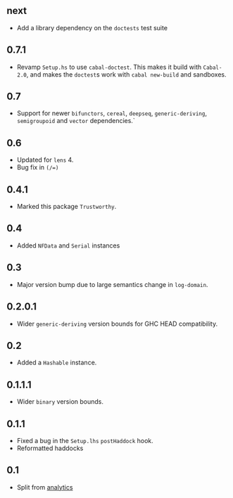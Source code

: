 next
----
* Add a library dependency on the `doctests` test suite

0.7.1
-----
* Revamp `Setup.hs` to use `cabal-doctest`. This makes it build
  with `Cabal-2.0`, and makes the `doctest`s work with `cabal new-build` and
  sandboxes.

0.7
---
* Support for newer `bifunctors`, `cereal`, `deepseq`, `generic-deriving`, `semigroupoid` and `vector` dependencies.`

0.6
---
* Updated for `lens` 4.
* Bug fix in `(/=)`

0.4.1
-----
* Marked this package `Trustworthy`.

0.4
---
* Added `NFData` and `Serial` instances

0.3
---
* Major version bump due to large semantics change in `log-domain`.

0.2.0.1
-------
* Wider `generic-deriving` version bounds for GHC HEAD compatibility.

0.2
---
* Added a `Hashable` instance.

0.1.1.1
-------
* Wider `binary` version bounds.

0.1.1
-----
* Fixed a bug in the `Setup.lhs` `postHaddock` hook.
* Reformatted haddocks

0.1
---
* Split from [analytics](https://github.com/analytics/analytics)

